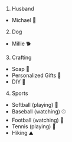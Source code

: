 1. Husband
  - Michael :man:
2. Dog
  - Millie :dog2:
3. Crafting
  - Soap :soap:
  - Personalized Gifts :gift:
  - DIY :hammer:
4. Sports
  - Softball (playing) :softball:
  - Baseball (watching) :baseball:
  - Football (watching) :football:
  - Tennis (playing) :tennis:
  - Hiking :mountain:
